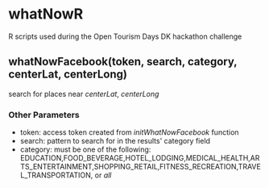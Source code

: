 # whatNowR
R scripts used during the Open Tourism Days DK hackathon challenge

## whatNowFacebook(token, search, category, centerLat, centerLong)

search for places near *centerLat*, *centerLong*

### Other Parameters
- token: access token created from *initWhatNowFacebook* function
- search: pattern to search for in the results' category field
- category: must be one of the following: EDUCATION,FOOD_BEVERAGE,HOTEL_LODGING,MEDICAL_HEALTH,ARTS_ENTERTAINMENT,SHOPPING_RETAIL,FITNESS_RECREATION,TRAVEL_TRANSPORTATION, or *all*

